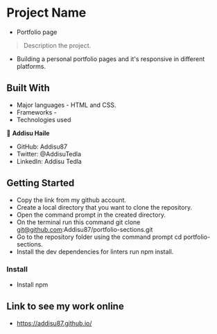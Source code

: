 # Project Name

- Portfolio page

> Description the project.

- Building a personal portfolio pages and it's responsive in different platforms.

## Built With

- Major languages - HTML and CSS.
- Frameworks -
- Technologies used

👤 **Addisu Haile**

- GitHub: Addisu87
- Twitter: @AddisuTedla
- LinkedIn: Addisu Tedla

## Getting Started

- Copy the link from my github account.
- Create a local directory that you want to clone the repository.
- Open the command prompt in the created directory.
- On the terminal run this command git clone git@github.com:Addisu87/portfolio-sections.git
- Go to the repository folder using the command prompt cd portfolio-sections.
- Install the dev dependencies for linters run npm install.

### Install

- Install npm

## Link to see my work online

- https://addisu87.github.io/
